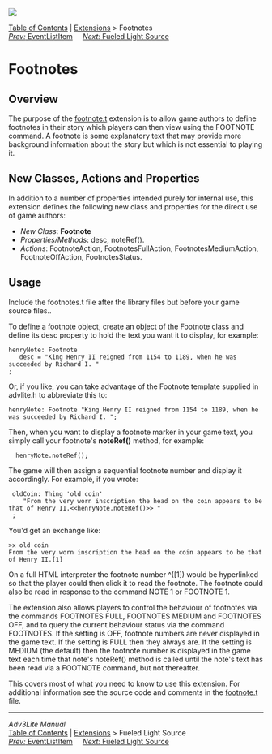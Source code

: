![](../../docs/manual/topbar.jpg)

[Table of Contents](../../docs/manual/toc.htm) \|
[Extensions](../../docs/manual/extensions.htm) \> Footnotes  
[*Prev:* EventListItem](eventlistitem.html)     [*Next:* Fueled Light
Source](fueled.htm)    

# Footnotes

## Overview

The purpose of the [footnote.t](../footnote.t) extension is to allow
game authors to define footnotes in their story which players can then
view using the FOOTNOTE command. A footnote is some explanatory text
that may provide more background information about the story but which
is not essential to playing it.

  

## New Classes, Actions and Properties

In addition to a number of properties intended purely for internal use,
this extension defines the following new class and properties for the
direct use of game authors:

- *New Class*: **Footnote**
- *Properties/Methods*: desc, noteRef().
- *Actions*: FootnoteAction, FootnotesFullAction, FootnotesMediumAction,
  FootnoteOffAction, FootnotesStatus.

  

## Usage

Include the footnotes.t file after the library files but before your
game source files..

To define a footnote object, create an object of the Footnote class and
define its desc property to hold the text you want it to display, for
example:

    henryNote: Footnote
       desc = "King Henry II reigned from 1154 to 1189, when he was succeeded by Richard I. "
    ; 
     

Or, if you like, you can take advantage of the Footnote template
supplied in advlite.h to abbreviate this to:

    henryNote: Footnote "King Henry II reigned from 1154 to 1189, when he was succeeded by Richard I. "; 
     

Then, when you want to display a footnote marker in your game text, you
simply call your footnote's **noteRef()** method, for example:

      henryNote.noteRef(); 
     

The game will then assign a sequential footnote number and display it
accordingly. For example, if you wrote:

     oldCoin: Thing 'old coin'
        "From the very worn inscription the head on the coin appears to be that of Henry II.<<henryNote.noteRef()>> "
     ; 
     

You'd get an exchange like:

    >x old coin
    From the very worn inscription the head on the coin appears to be that of Henry II.[1]

On a full HTML interpreter the footnote number ^(\[1\]) would be
hyperlinked so that the player could then click it to read the footnote.
The footnote could also be read in response to the command NOTE 1 or
FOOTNOTE 1.

The extension also allows players to control the behaviour of footnotes
via the commands FOOTNOTES FULL, FOOTNOTES MEDIUM and FOOTNOTES OFF, and
to query the current behaviour status via the command FOOTNOTES. If the
setting is OFF, footnote numbers are never displayed in the game text.
If the setting is FULL then they always are. If the setting is MEDIUM
(the default) then the footnote number is displayed in the game text
each time that note's noteRef() method is called until the note's text
has been read via a FOOTNOTE command, but not thereafter.

This covers most of what you need to know to use this extension. For
additional information see the source code and comments in the
[footnote.t](../footnote.t) file.

------------------------------------------------------------------------

*Adv3Lite Manual*  
[Table of Contents](../../docs/manual/toc.htm) \|
[Extensions](../../docs/manual/extensions.htm) \> Fueled Light Source  
[*Prev:* EventListItem](eventlistitem.html)     [*Next:* Fueled Light
Source](fueled.htm)    
